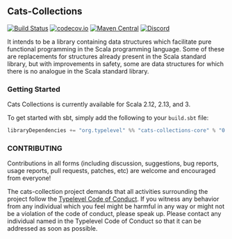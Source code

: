 ## Cats-Collections

[![Build Status](https://github.com/typelevel/cats-collections/actions/workflows/ci.yml/badge.svg)](https://github.com/typelevel/cats-collections/actions/workflows/ci.yml?query=branch%3Amaster)
[![codecov.io](http://codecov.io/github/typelevel/cats-collections/coverage.svg?branch=master)](http://codecov.io/github/typelevel/cats-collections?branch=master)
[![Maven Central](https://img.shields.io/maven-central/v/org.typelevel/cats-collections-core_2.13.svg)](https://maven-badges.herokuapp.com/maven-central/org.typelevel/cats-collections-core_2.13)
[![Discord](https://img.shields.io/discord/632277896739946517?label=Typelevel%20Discord)](https://discord.gg/XF3CXcMzqD)

It intends to be a library containing data structures which facilitate pure functional programming in the Scala programming language. Some of these are replacements for structures already present in the Scala standard library, but with improvements in safety, some are data structures for which there is no analogue in the Scala standard library.

### Getting Started

Cats Collections is currently available for Scala 2.12, 2.13, and 3.

To get started with sbt, simply add the following to your `build.sbt` file:

```scala
libraryDependencies += "org.typelevel" %% "cats-collections-core" % "0.9.0"
```

### CONTRIBUTING

Contributions in all forms (including discussion, suggestions, bug reports, usage reports, pull requests, patches, etc) are welcome and encouraged from everyone!

The cats-collection project demands that all activities surrounding the project follow the [Typelevel Code of Conduct](http://typelevel.org/conduct.html). If you witness any behavior from any individual which you feel might be harmful in any way or might not be a violation of the code of conduct, please speak up. Please contact any individual named in the Typelevel Code of Conduct so that it can be addressed as soon as possible.
